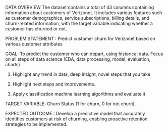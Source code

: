 DATA OVERVIEW
The dataset contains a total of 43 columns containing information about customers of Verizonet. It includes various features such as customer demographics, service subscriptions, billing details, and churn-related information, with the target variable indicating whether a customer has churned or not.

PROBLEM STATEMENT : Predict customer churn for Verizonet based on various customer attributes

GOAL: To predict the customer who can depart, using historical data. Focus on all steps of data science (EDA, data processing, model, evaluation, charts)

1. Highlight any trend in data, deep insight, novel steps that you take

2. Highlight next steps and improvements.

3. Apply classification machine learning algorithms and evaluate it

TARGET VARIABLE: Churn Status (1 for churn, 0 for not churn).

EXPECTED OUTCOME : Develop a predictive model that accurately identifies customers at risk of churning, enabling proactive retention strategies to be implemented.
